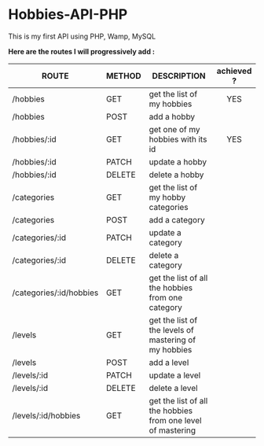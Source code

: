 # Hobbies-API-PHP

This is my first API using PHP, Wamp, MySQL

__Here are the routes I will progressively add :__

|ROUTE|METHOD|DESCRIPTION|achieved ?|
|---|---|---|:---:|
|/hobbies|GET|get the list of my hobbies| YES |
|/hobbies|POST|add a hobby| |
|/hobbies/:id|GET|get one of my hobbies with its id| YES |
|/hobbies/:id|PATCH|update a hobby| |
|/hobbies/:id|DELETE|delete a hobby| |
|/categories|GET|get the list of my hobby categories| |
|/categories|POST|add a category| |
|/categories/:id|PATCH|update a category| |
|/categories/:id|DELETE|delete a category| |
|/categories/:id/hobbies|GET|get the list of all the hobbies from one category| |
|/levels|GET|get the list of the levels of mastering of my hobbies| |
|/levels|POST|add a level| |
|/levels/:id|PATCH|update a level| |
|/levels/:id|DELETE|delete a level| |
|/levels/:id/hobbies|GET|get the list of all the hobbies from one level of mastering| |
